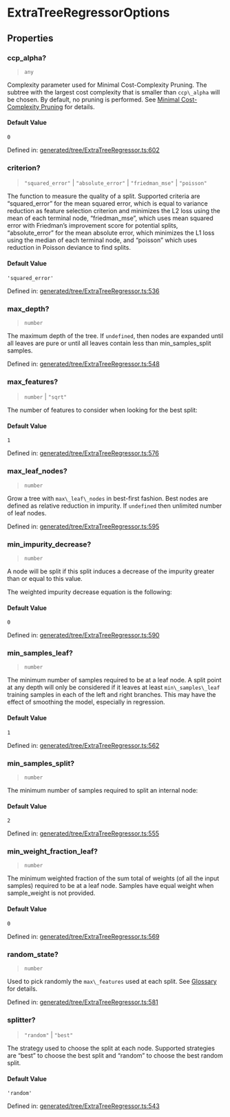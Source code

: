 # ExtraTreeRegressorOptions

## Properties

### ccp\_alpha?

> `any`

Complexity parameter used for Minimal Cost-Complexity Pruning. The subtree with the largest cost complexity that is smaller than `ccp\_alpha` will be chosen. By default, no pruning is performed. See [Minimal Cost-Complexity Pruning](../tree.html#minimal-cost-complexity-pruning) for details.

#### Default Value

`0`

Defined in:  [generated/tree/ExtraTreeRegressor.ts:602](https://github.com/transitive-bullshit/scikit-learn-ts/blob/b59c1ff/packages/sklearn/src/generated/tree/ExtraTreeRegressor.ts#L602)

### criterion?

> `"squared_error"` \| `"absolute_error"` \| `"friedman_mse"` \| `"poisson"`

The function to measure the quality of a split. Supported criteria are “squared\_error” for the mean squared error, which is equal to variance reduction as feature selection criterion and minimizes the L2 loss using the mean of each terminal node, “friedman\_mse”, which uses mean squared error with Friedman’s improvement score for potential splits, “absolute\_error” for the mean absolute error, which minimizes the L1 loss using the median of each terminal node, and “poisson” which uses reduction in Poisson deviance to find splits.

#### Default Value

`'squared_error'`

Defined in:  [generated/tree/ExtraTreeRegressor.ts:536](https://github.com/transitive-bullshit/scikit-learn-ts/blob/b59c1ff/packages/sklearn/src/generated/tree/ExtraTreeRegressor.ts#L536)

### max\_depth?

> `number`

The maximum depth of the tree. If `undefined`, then nodes are expanded until all leaves are pure or until all leaves contain less than min\_samples\_split samples.

Defined in:  [generated/tree/ExtraTreeRegressor.ts:548](https://github.com/transitive-bullshit/scikit-learn-ts/blob/b59c1ff/packages/sklearn/src/generated/tree/ExtraTreeRegressor.ts#L548)

### max\_features?

> `number` \| `"sqrt"`

The number of features to consider when looking for the best split:

#### Default Value

`1`

Defined in:  [generated/tree/ExtraTreeRegressor.ts:576](https://github.com/transitive-bullshit/scikit-learn-ts/blob/b59c1ff/packages/sklearn/src/generated/tree/ExtraTreeRegressor.ts#L576)

### max\_leaf\_nodes?

> `number`

Grow a tree with `max\_leaf\_nodes` in best-first fashion. Best nodes are defined as relative reduction in impurity. If `undefined` then unlimited number of leaf nodes.

Defined in:  [generated/tree/ExtraTreeRegressor.ts:595](https://github.com/transitive-bullshit/scikit-learn-ts/blob/b59c1ff/packages/sklearn/src/generated/tree/ExtraTreeRegressor.ts#L595)

### min\_impurity\_decrease?

> `number`

A node will be split if this split induces a decrease of the impurity greater than or equal to this value.

The weighted impurity decrease equation is the following:

#### Default Value

`0`

Defined in:  [generated/tree/ExtraTreeRegressor.ts:590](https://github.com/transitive-bullshit/scikit-learn-ts/blob/b59c1ff/packages/sklearn/src/generated/tree/ExtraTreeRegressor.ts#L590)

### min\_samples\_leaf?

> `number`

The minimum number of samples required to be at a leaf node. A split point at any depth will only be considered if it leaves at least `min\_samples\_leaf` training samples in each of the left and right branches. This may have the effect of smoothing the model, especially in regression.

#### Default Value

`1`

Defined in:  [generated/tree/ExtraTreeRegressor.ts:562](https://github.com/transitive-bullshit/scikit-learn-ts/blob/b59c1ff/packages/sklearn/src/generated/tree/ExtraTreeRegressor.ts#L562)

### min\_samples\_split?

> `number`

The minimum number of samples required to split an internal node:

#### Default Value

`2`

Defined in:  [generated/tree/ExtraTreeRegressor.ts:555](https://github.com/transitive-bullshit/scikit-learn-ts/blob/b59c1ff/packages/sklearn/src/generated/tree/ExtraTreeRegressor.ts#L555)

### min\_weight\_fraction\_leaf?

> `number`

The minimum weighted fraction of the sum total of weights (of all the input samples) required to be at a leaf node. Samples have equal weight when sample\_weight is not provided.

#### Default Value

`0`

Defined in:  [generated/tree/ExtraTreeRegressor.ts:569](https://github.com/transitive-bullshit/scikit-learn-ts/blob/b59c1ff/packages/sklearn/src/generated/tree/ExtraTreeRegressor.ts#L569)

### random\_state?

> `number`

Used to pick randomly the `max\_features` used at each split. See [Glossary](../../glossary.html#term-random_state) for details.

Defined in:  [generated/tree/ExtraTreeRegressor.ts:581](https://github.com/transitive-bullshit/scikit-learn-ts/blob/b59c1ff/packages/sklearn/src/generated/tree/ExtraTreeRegressor.ts#L581)

### splitter?

> `"random"` \| `"best"`

The strategy used to choose the split at each node. Supported strategies are “best” to choose the best split and “random” to choose the best random split.

#### Default Value

`'random'`

Defined in:  [generated/tree/ExtraTreeRegressor.ts:543](https://github.com/transitive-bullshit/scikit-learn-ts/blob/b59c1ff/packages/sklearn/src/generated/tree/ExtraTreeRegressor.ts#L543)
